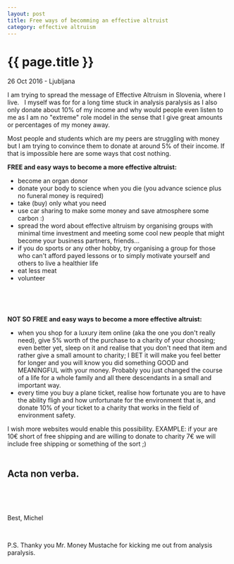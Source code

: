 ```yaml
---
layout: post
title: Free ways of becomming an effective altruist
category: effective altruism
---
```


{{ page.title }}
================

<p class="meta">26 Oct 2016 - Ljubljana</p>

I am trying to spread the message of Effective Altruism in Slovenia, where I live. 
&nbsp;
I myself was for for a long time stuck in analysis paralysis as I also only donate about 10% of my income and why would people even listen to me as I am no "extreme" role model in the sense that I give great amounts or percentages of my money away.
&nbsp;

Most people and students which are my peers are struggling with money but I am trying to convince them to donate at around 5% of their income.
If that is impossible here are some ways that cost nothing.
&nbsp;

**FREE and easy ways to become a more effective altruist:**

- become an organ donor
- donate your body to science when you die (you advance science plus no funeral money is required)
- take (buy) only what you need
- use car sharing to make some money and save atmosphere some carbon :)
- spread the word about effective altruism by organising groups with minimal time investment and meeting some cool new people that might become your business partners, friends...
- if you do sports or any other hobby, try organising a group for those who can't afford payed lessons or to simply motivate yourself and others to live a healthier life
- eat less meat
- volunteer

&nbsp;

&nbsp;

**NOT SO FREE and easy ways to become a more effective altruist:**
- when you shop for a luxury item online (aka the one you don't really need), give 5% worth of the purchase to a charity of your choosing; even better yet, sleep on it and realise that you don't need that item and rather give a small amount to charity; I BET it will make you feel better for longer and you will know you did something GOOD and MEANINGFUL with your money. Probably you just changed the course of a life for a whole family and all there descendants in a small and important way.
- every time you buy a plane ticket, realise how fortunate you are to have the ability fligh and how unfortunate for the environment that is, and donate 10% of your ticket to a charity that works in the field of environment safety.
&nbsp;

I wish more websites would enable this possibility.
EXAMPLE: if your are 10€ short of free shipping and are willing to donate to charity 7€ we will include free shipping or something of the sort ;)    
&nbsp;

## Acta non verba.
&nbsp;

&nbsp;

Best, Michel 
&nbsp;

&nbsp;

P.S. Thanky you Mr. Money Mustache for kicking me out from analysis paralysis.

